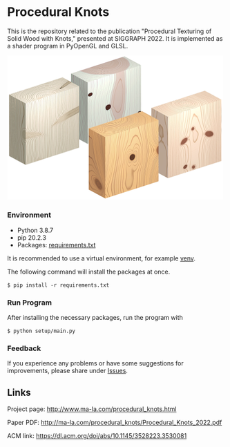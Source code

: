# Procedural Knots

This is the repository related to the publication "Procedural Texturing of Solid Wood with Knots," presented at SIGGRAPH 2022.
It is implemented as a shader program in PyOpenGL and GLSL.

<img src="img.jpg" alt="Procedural Knots" width="500"/>

### Environment
- Python 3.8.7
- pip 20.2.3
- Packages: [requirements.txt](requirements.txt)

It is recommended to use a virtual environment, for example [venv](https://docs.python.org/3/library/venv.html).

The following command will install the packages at once.
```
$ pip install -r requirements.txt
```

### Run Program
After installing the necessary packages, run the program with
```
$ python setup/main.py
```

### Feedback
If you experience any problems or have some suggestions for improvements, please share under [Issues](https://github.com/marialarsson/procedural_knots/issues).

## Links

Project page: http://www.ma-la.com/procedural_knots.html

Paper PDF: http://ma-la.com/procedural_knots/Procedural_Knots_2022.pdf

ACM link: https://dl.acm.org/doi/abs/10.1145/3528223.3530081
